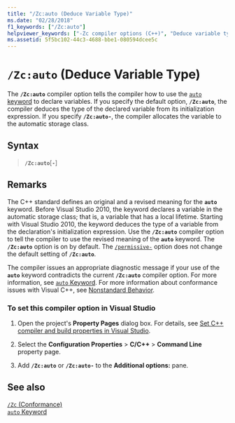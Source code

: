 ```yaml
---
title: "/Zc:auto (Deduce Variable Type)"
ms.date: "02/28/2018"
f1_keywords: ["/Zc:auto"]
helpviewer_keywords: ["-Zc compiler options (C++)", "Deduce variable type (C++)", "/Zc compiler options (C++)", "Zc compiler options (C++)"]
ms.assetid: 5f5bc102-44c3-4688-bbe1-080594dcee5c
---
```

# `/Zc:auto` (Deduce Variable Type)

The **`/Zc:auto`** compiler option tells the compiler how to use the [`auto` keyword](../../cpp/auto-cpp.md) to declare variables. If you specify the default option, **`/Zc:auto`**, the compiler deduces the type of the declared variable from its initialization expression. If you specify **`/Zc:auto-`**, the compiler allocates the variable to the automatic storage class.

## Syntax

> **`/Zc:auto`**[**`-`**]

## Remarks

The C++ standard defines an original and a revised meaning for the **`auto`** keyword. Before Visual Studio 2010, the keyword declares a variable in the automatic storage class; that is, a variable that has a local lifetime. Starting with Visual Studio 2010, the keyword deduces the type of a variable from the declaration's initialization expression. Use the **`/Zc:auto`** compiler option to tell the compiler to use the revised meaning of the **`auto`** keyword. The **`/Zc:auto`** option is on by default. The [`/permissive-`](permissive-standards-conformance.md) option does not change the default setting of **`/Zc:auto`**.

The compiler issues an appropriate diagnostic message if your use of the **`auto`** keyword contradicts the current **`/Zc:auto`** compiler option. For more information, see [`auto` Keyword](../../cpp/auto-cpp.md). For more information about conformance issues with Visual C++, see [Nonstandard Behavior](../../cpp/nonstandard-behavior.md).

### To set this compiler option in Visual Studio

1. Open the project's **Property Pages** dialog box. For details, see [Set C++ compiler and build properties in Visual Studio](../working-with-project-properties.md).

1. Select the **Configuration Properties** > **C/C++** > **Command Line** property page.

1. Add **`/Zc:auto`** or **`/Zc:auto-`** to the **Additional options:** pane.

## See also

[`/Zc` (Conformance)](zc-conformance.md)<br/>
[`auto` Keyword](../../cpp/auto-cpp.md)